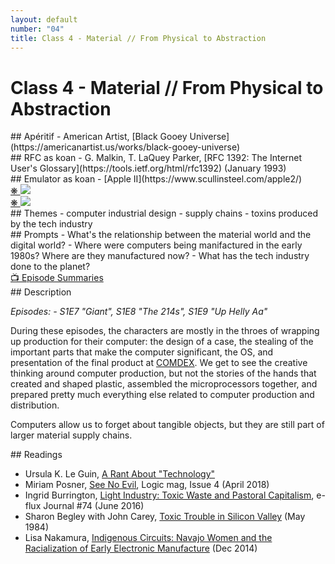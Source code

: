 ```yaml
---
layout: default
number: "04"
title: Class 4 - Material // From Physical to Abstraction
---
```


# Class 4 - Material // From Physical to Abstraction

<div class="aperitifs" markdown="1">
## Apéritif
- American Artist, [Black Gooey Universe](https://americanartist.us/works/black-gooey-universe)
</div>

<div class="rfc" markdown="1">
## RFC as koan
- G. Malkin, T. LaQuey Parker, [RFC 1392: The Internet User's Glossary](https://tools.ietf.org/html/rfc1392) (January 1993)
</div>

<div class="emulation" markdown="1">
## Emulator as koan
- [Apple II](https://www.scullinsteel.com/apple2/)
</div>

<div class="img" markdown="1">
<span class="imgRef"><a href="https://archive.org/details/softalkv4n06feb1984"> &#x274B; </a></span>
<img src="{{ site.baseurl }}/assets/img/softalk.jpg">
</div>

<div class="img2" markdown="1">
<span class="imgRef"><a href="https://web.archive.org/web/20180612013128/https://milanote.com/the-work/the-story-behind-susan-kares-iconic-design-work-for-apple"> &#x274B; </a></span>
<img src="{{ site.baseurl }}/assets/img/kare.webp">
</div>

<div class="themes" markdown="1">
## Themes
- computer industrial design
- supply chains
- toxins produced by the tech industry
</div>


<div class="prompts" markdown="1">
## Prompts  
- What's the relationship between the material world and the digital world?
- Where were computers being manifactured in the early 1980s? Where are they manufactured now?
- What has the tech industry done to the planet?
</div>

<div class="description" markdown="1">
<div class="summaries" markdown="1"><a target="" href="https://en.wikipedia.org/wiki/List_of_Halt_and_Catch_Fire_episodes">📺 Episode Summaries</a>
</div>
## Description

*Episodes: - S1E7	"Giant", S1E8	"The 214s", S1E9 "Up Helly Aa"*

During these episodes, the characters are mostly in the throes of wrapping up production for their computer: the design of a case, the stealing of the important parts that make the computer significant, the OS, and presentation of the final product at [COMDEX](https://en.wikipedia.org/wiki/COMDEX). We get to see the creative thinking around computer production, but not the stories of the hands that created and shaped plastic, assembled the microprocessors together, and prepared pretty much everything else related to computer production and distribution.

Computers allow us to forget about tangible objects, but they are still part of larger material supply chains.  

</div>

<div class="readings" markdown="1">
## Readings

- Ursula K. Le Guin, [A Rant About "Technology"](https://web.archive.org/web/20230602032121/http://www.ursulakleguinarchive.com/Note-Technology.html)
- Miriam  Posner, [See No Evil](https://logicmag.io/scale/see-no-evil/), Logic mag, Issue 4 (April 2018)
- Ingrid Burrington, [Light Industry: Toxic Waste and Pastoral Capitalism](https://www.e-flux.com/journal/74/59781/light-industry-toxic-waste-and-pastoral-capitalism/), e-flux Journal #74 (June 2016)
- Sharon Begley with John Carey, [Toxic Trouble in Silicon Valley](https://icrt.co/wp-content/uploads/2019/12/1984_5_7-Toxic-Trouble-in-Silicon-Valley-Newsweek.pdf) (May 1984)
- Lisa Nakamura, [Indigenous Circuits: Navajo Women and the Racialization of Early Electronic Manufacture](https://warwick.ac.uk/fac/arts/english/currentstudents/undergraduate/modules/fulllist/first/en122/lecturelist2019-20/nakamura_indigenous-circuits.pdf) (Dec 2014)

</div>

